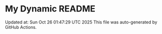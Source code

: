 # My Dynamic README
Updated at: Sun Oct 26 01:47:29 UTC 2025
This file was auto-generated by GitHub Actions.
